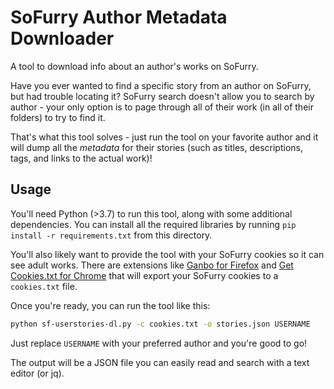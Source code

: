# SoFurry Author Metadata Downloader
A tool to download info about an author's works on SoFurry.

Have you ever wanted to find a specific story from an author on
SoFurry, but had trouble locating it? SoFurry search doesn't allow
you to search by author - your only option is to page through all
of their work (in all of their folders) to try to find it.

That's what this tool solves - just run the tool on your favorite 
author and it will dump all the *metadata* for their stories (such
as titles, descriptions, tags, and links to the actual work)! 

## Usage
You'll need Python (>3.7) to run this tool, along with some additional
dependencies. You can install all the required libraries by running
`pip install -r requirements.txt` from this directory.

You'll also likely want to provide the tool with your SoFurry cookies so it can
see adult works. There are extensions like
[Ganbo for Firefox](https://addons.mozilla.org/en-US/firefox/addon/ganbo/) and
[Get Cookies.txt for Chrome](https://chrome.google.com/webstore/detail/get-cookiestxt/bgaddhkoddajcdgocldbbfleckgcbcid?hl=en)
that will export your SoFurry cookies to a `cookies.txt` file.

Once you're ready, you can run the tool like this:
```bash
python sf-userstories-dl.py -c cookies.txt -o stories.json USERNAME
```

Just replace `USERNAME` with your preferred author and you're good to go!

The output will be a JSON file you can easily read and search with a text editor (or jq).